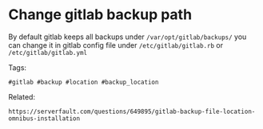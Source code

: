 # Change gitlab backup path

By default gitlab keeps all backups under `/var/opt/gitlab/backups/`
you can change it in gitlab config file under `/etc/gitlab/gitlab.rb` or
`/etc/gitlab/gitlab.yml`

Tags:
```
#gitlab #backup #location #backup_location
```

Related:
```
https://serverfault.com/questions/649895/gitlab-backup-file-location-omnibus-installation
```
